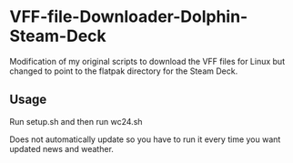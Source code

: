 # VFF-file-Downloader-Dolphin-Steam-Deck
Modification of my original scripts to download the VFF files for Linux but changed to point to the flatpak directory for the Steam Deck.

## Usage

Run setup.sh and then run wc24.sh

Does not automatically update so you have to run it every time you want updated news and weather.
